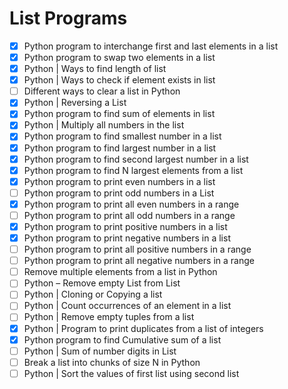 # List Programs

- [x] Python program to interchange first and last elements in a list
- [x] Python program to swap two elements in a list
- [x] Python | Ways to find length of list
- [x] Python | Ways to check if element exists in list
- [ ] Different ways to clear a list in Python
- [x] Python | Reversing a List
- [x] Python program to find sum of elements in list
- [x] Python | Multiply all numbers in the list
- [x] Python program to find smallest number in a list
- [x] Python program to find largest number in a list
- [x] Python program to find second largest number in a list
- [x] Python program to find N largest elements from a list
- [x] Python program to print even numbers in a list
- [ ] Python program to print odd numbers in a List
- [x] Python program to print all even numbers in a range
- [ ] Python program to print all odd numbers in a range
- [x] Python program to print positive numbers in a list
- [x] Python program to print negative numbers in a list
- [ ] Python program to print all positive numbers in a range
- [ ] Python program to print all negative numbers in a range
- [ ] Remove multiple elements from a list in Python
- [ ] Python – Remove empty List from List
- [ ] Python | Cloning or Copying a list
- [ ] Python | Count occurrences of an element in a list
- [ ] Python | Remove empty tuples from a list
- [x] Python | Program to print duplicates from a list of integers
- [x] Python program to find Cumulative sum of a list
- [ ] Python | Sum of number digits in List
- [ ] Break a list into chunks of size N in Python
- [ ] Python | Sort the values of first list using second list